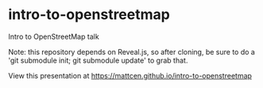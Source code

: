 intro-to-openstreetmap
======================

Intro to OpenStreetMap talk

Note: this repository depends on Reveal.js, so after
cloning, be sure to do a 'git submodule init; git submodule update'
to grab that.

View this presentation at https://mattcen.github.io/intro-to-openstreetmap
